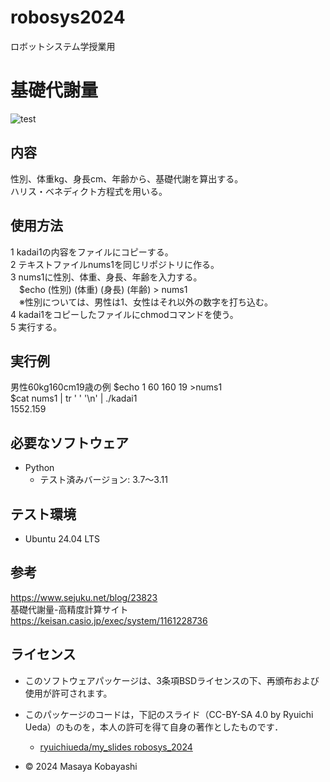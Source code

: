 # robosys2024
ロボットシステム学授業用

# **基礎代謝量** 
![test](https://github.com/23C1053/robosys2024/actions/workflows/test.yml/badge.svg)
## 内容
性別、体重kg、身長cm、年齢から、基礎代謝を算出する。  
ハリス・ベネディクト方程式を用いる。

## 使用方法
1 kadai1の内容をファイルにコピーする。  
2 テキストファイルnums1を同じリポジトリに作る。  
3 nums1に性別、体重、身長、年齢を入力する。  
&emsp;$echo (性別) (体重) (身長) (年齢) > nums1  
&emsp;※性別については、男性は1、女性はそれ以外の数字を打ち込む。  
4 kadai1をコピーしたファイルにchmodコマンドを使う。  
5 実行する。  


## 実行例
男性60kg160cm19歳の例
$echo 1 60 160 19 >nums1  
$cat nums1 | tr ' ' '\n' | ./kadai1  
1552.159  

## 必要なソフトウェア
- Python
  - テスト済みバージョン: 3.7〜3.11

## テスト環境
- Ubuntu 24.04 LTS


## 参考
<https://www.sejuku.net/blog/23823>  
基礎代謝量-高精度計算サイト
<https://keisan.casio.jp/exec/system/1161228736>
## ライセンス
- このソフトウェアパッケージは、3条項BSDライセンスの下、再頒布および使用が許可されます。
- このパッケージのコードは，下記のスライド（CC-BY-SA 4.0 by Ryuichi Ueda）のものを，本人の許可を得て自身の著作としたものです．
    - [ryuichiueda/my_slides robosys_2024](https://github.com/ryuichiueda/my_slides/tree/master/robosys_2024)

- © 2024 Masaya Kobayashi
